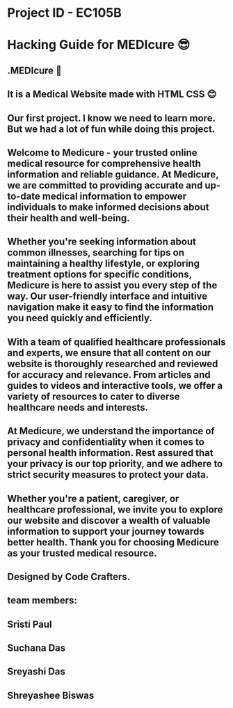 # Project ID - EC105B

# Hacking Guide for MEDIcure 😎

## .MEDIcure 🤞

## It is a Medical Website made with HTML CSS 😊

## Our first project. I know we need to learn more. But we had a lot of fun while doing this project.

## Welcome to Medicure - your trusted online medical resource for comprehensive health information and reliable guidance. At Medicure, we are committed to providing accurate and up-to-date medical information to empower individuals to make informed decisions about their health and well-being.

## Whether you're seeking information about common illnesses, searching for tips on maintaining a healthy lifestyle, or exploring treatment options for specific conditions, Medicure is here to assist you every step of the way. Our user-friendly interface and intuitive navigation make it easy to find the information you need quickly and efficiently.

## With a team of qualified healthcare professionals and experts, we ensure that all content on our website is thoroughly researched and reviewed for accuracy and relevance. From articles and guides to videos and interactive tools, we offer a variety of resources to cater to diverse healthcare needs and interests.

## At Medicure, we understand the importance of privacy and confidentiality when it comes to personal health information. Rest assured that your privacy is our top priority, and we adhere to strict security measures to protect your data.

## Whether you're a patient, caregiver, or healthcare professional, we invite you to explore our website and discover a wealth of valuable information to support your journey towards better health. Thank you for choosing Medicure as your trusted medical resource.

## Designed by Code Crafters.

## team members:

## Sristi Paul

## Suchana Das

## Sreyashi Das

## Shreyashee Biswas